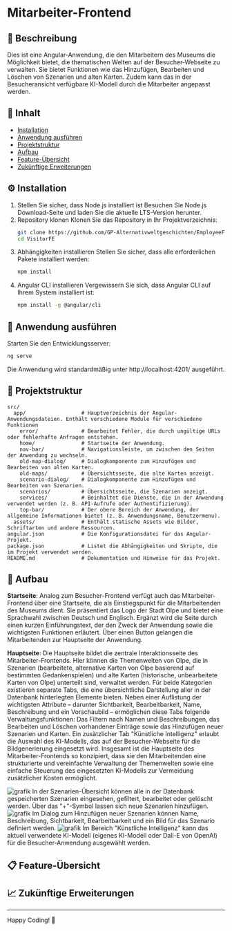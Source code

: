 # Mitarbeiter-Frontend

## 📌 Beschreibung
Dies ist eine Angular-Anwendung, die den Mitarbeitern des Museums die Möglichkeit bietet, die thematischen Welten auf der Besucher-Webseite zu verwalten. Sie bietet Funktionen wie das Hinzufügen, Bearbeiten und Löschen von Szenarien und alten Karten. Zudem kann das in der Besucheransicht verfügbare KI-Modell durch die Mitarbeiter angepasst werden.

## 📖 Inhalt
- [Installation](#%EF%B8%8F-installation)
- [Anwendung ausführen](#-anwendung-ausführen)
- [Projektstruktur](#-projektstruktur)
- [Aufbau](#-aufbau)
- [Feature-Übersicht](#-feature-übersicht)
- [Zukünftige Erweiterungen](#-zukünftige-erweiterungen)

## ⚙️ Installation
1. Stellen Sie sicher, dass Node.js installiert ist
   Besuchen Sie Node.js Download-Seite und laden Sie die aktuelle LTS-Version herunter.
2. Repository klonen
   Klonen Sie das Repository in Ihr Projektverzeichnis:
   ```sh
   git clone https://github.com/GP-Alternativweltgeschichten/EmployeeFE.git
   cd VisitorFE
   ```
3. Abhängigkeiten installieren
   Stellen Sie sicher, dass alle erforderlichen Pakete installiert werden:
   ```sh
   npm install
   ```
4. Angular CLI installieren
   Vergewissern Sie sich, dass Angular CLI auf Ihrem System installiert ist:
   ```sh
   npm install -g @angular/cli
   ```

## 🚀 Anwendung ausführen
Starten Sie den Entwicklungsserver:
```sh
ng serve
```
Die Anwendung wird standardmäßig unter http://localhost:4201/ ausgeführt.

## 📂 Projektstruktur
```
src/
  app/                  # Hauptverzeichnis der Angular-Anwendungsdateien. Enthält verschiedene Module für verschiedene Funktionen
    error/              # Bearbeitet Fehler, die durch ungültige URLs oder fehlerhafte Anfragen entstehen.
    home/               # Startseite der Anwendung.
    nav-bar/            # Navigationsleiste, um zwischen den Seiten der Anwendung zu wechseln.
    old-map-dialog/     # Dialogkomponente zum Hinzufügen und Bearbeiten von alten Karten.
    old-maps/           # Übersichtsseite, die alte Karten anzeigt.
    scenario-dialog/    # Dialogkomponente zum Hinzufügen und Bearbeiten von Szenarien.
    scenarios/          # Übersichtsseite, die Szenarien anzeigt.
    services/           # Beinhaltet die Dienste, die in der Anwendung verwendet werden (z. B. API-Aufrufe oder Authentifizierung).
    top-bar/            # Der obere Bereich der Anwendung, der allgemeine Informationen bietet (z. B. Anwendungsname, Benutzermenu).
  assets/               # Enthält statische Assets wie Bilder, Schriftarten und andere Ressourcen.
angular.json            # Die Konfigurationsdatei für das Angular-Projekt.
package.json            # Listet die Abhängigkeiten und Skripte, die im Projekt verwendet werden.
README.md               # Dokumentation und Hinweise für das Projekt.
```

## 🧩 Aufbau
**Startseite**: Analog zum Besucher-Frontend verfügt auch das Mitarbeiter-Frontend über eine Startseite, die als Einstiegspunkt für die Mitarbeitenden des Museums dient. Sie präsentiert das Logo der Stadt Olpe und bietet eine Sprachwahl zwischen Deutsch und Englisch. Ergänzt wird die Seite durch einen kurzen Einführungstext, der den Zweck der Anwendung sowie die wichtigsten Funktionen erläutert. Über einen Button gelangen die Mitarbeitenden zur Hauptseite der Anwendung.

**Hauptseite**: Die Hauptseite bildet die zentrale Interaktionsseite des Mitarbeiter-Frontends. Hier können die Themenwelten von Olpe, die in Szenarien (bearbeitete, alternative Karten von Olpe basierend auf bestimmten Gedankenspielen) und alte Karten (historische, unbearbeitete Karten von Olpe) unterteilt sind, verwaltet werden. Für beide Kategorien existieren separate Tabs, die eine übersichtliche Darstellung aller in der Datenbank hinterlegten Elemente bieten. Neben einer Auflistung der wichtigsten Attribute – darunter Sichtbarkeit, Bearbeitbarkeit, Name, Beschreibung und ein Vorschaubild – ermöglichen diese Tabs folgende Verwaltungsfunktionen: Das Filtern nach Namen und Beschreibungen, das Bearbeiten und Löschen vorhandener Einträge sowie das Hinzufügen neuer Szenarien und Karten. Ein zusätzlicher Tab "Künstliche Intelligenz" erlaubt die Auswahl des KI-Modells, das auf der Besucher-Webseite für die Bildgenerierung eingesetzt wird.
Insgesamt ist die Hauptseite des Mitarbeiter-Frontends so konzipiert, dass sie den Mitarbeitenden eine strukturierte und vereinfachte Verwaltung der Themenwelten sowie eine einfache Steuerung des eingesetzten KI-Modells zur Vermeidung zusätzlicher Kosten ermöglicht.

![grafik](https://github.com/user-attachments/assets/74bcccbe-f1f0-4cec-ab78-d15575ec25a0)
In der Szenarien-Übersicht können alle in der Datenbank gespeicherten Szenarien eingesehen, gefiltert, bearbeitet oder gelöscht werden. Über das "+"-Symbol lassen sich neue Szenarien hinzufügen.
![grafik](https://github.com/user-attachments/assets/992214bf-3915-4cd6-892b-c6e0d8d62ae3)
Im Dialog zum Hinzufügen neuer Szenarien können Name, Beschreibung, Sichtbarkeit, Bearbeitbarkeit und ein Bild für das Szenario definiert werden.
![grafik](https://github.com/user-attachments/assets/945d7cc5-4f1e-434c-9549-a355cfd602c9)
Im Bereich "Künstliche Intelligenz" kann das aktuell verwendete KI-Modell (eigenes KI-Modell oder Dall-E von OpenAI) für die Besucher-Anwendung ausgewählt werden.

## 📋 Feature-Übersicht

## 📈 Zukünftige Erweiterungen

---

Happy Coding! 🚀

